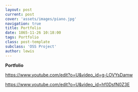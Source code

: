 ```yaml
---
layout: post
current: post
cover: 'assets/images/piano.jpg'
navigation: true
title: Portfolio
date: 1865-11-26 10:18:00
tags: Portfolio
class: post-template
subclass: 'OSS Project'
author: lewis
---
```


**Portfolio**

https://www.youtube.com/edit?o=U&video_id=g-LOVYsDamw

https://www.youtube.com/edit?o=U&video_id=hf0DsfN0Z3E

